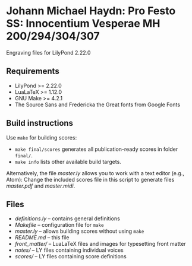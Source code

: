 # Johann Michael Haydn: Pro Festo SS: Innocentium Vesperae MH 200/294/304/307

Engraving files for LilyPond 2.22.0


## Requirements

* LilyPond >= 2.22.0
* LuaLaTeX >= 1.12.0
* GNU Make >= 4.2.1
* The Source Sans and Fredericka the Great fonts from Google Fonts


## Build instructions

Use `make` for building scores:
* `make final/scores` generates all publication-ready scores in folder `final/`.
* `make info` lists other available build targets.

Alternatively, the file *master.ly* allows you to work with a text editor (e.g., Atom):
Change the included scores file in this script to generate files *master.pdf* and *master.midi*.


## Files

* *definitions.ly* – contains general definitions
* *Makefile* – configuration file for `make`
* *master.ly* – allows building scores without using `make`
* *README.md* – this file
* *front_matter/* – LuaLaTeX files and images for typesetting front matter
* *notes/* – LY files containing individual voices
* *scores/* – LY files containing score definitions
